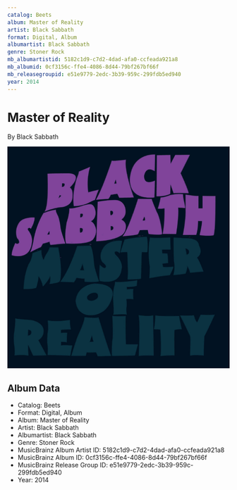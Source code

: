 ```yaml
---
catalog: Beets
album: Master of Reality
artist: Black Sabbath
format: Digital, Album
albumartist: Black Sabbath
genre: Stoner Rock
mb_albumartistid: 5182c1d9-c7d2-4dad-afa0-ccfeada921a8
mb_albumid: 0cf3156c-ffe4-4086-8d44-79bf267bf66f
mb_releasegroupid: e51e9779-2edc-3b39-959c-299fdb5ed940
year: 2014
---
```


# Master of Reality

By Black Sabbath

![](../../assets/beetscovers/Black_Sabbath-Master_of_Reality.jpg)

## Album Data

- Catalog: Beets
- Format: Digital, Album
- Album: Master of Reality
- Artist: Black Sabbath
- Albumartist: Black Sabbath
- Genre: Stoner Rock
- MusicBrainz Album Artist ID: 5182c1d9-c7d2-4dad-afa0-ccfeada921a8
- MusicBrainz Album ID: 0cf3156c-ffe4-4086-8d44-79bf267bf66f
- MusicBrainz Release Group ID: e51e9779-2edc-3b39-959c-299fdb5ed940
- Year: 2014

